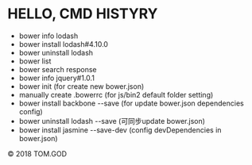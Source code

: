 # HELLO, CMD HISTYRY
+ bower info lodash
+ bower install lodash#4.10.0
+ bower uninstall lodash 
+ bower list 
+ bower search response
+ bower info jquery#1.0.1
+ bower init (for create new bower.json)
+ manually create .bowerrc  (for js/bin2 default folder setting)
+ bower install backbone --save (for update bower.json dependencies config)
+ bower uninstall lodash --save (可同步update bower.json)
+ bower install jasmine --save-dev (config devDependencies in bower.json)


&copy; 2018 TOM.GOD